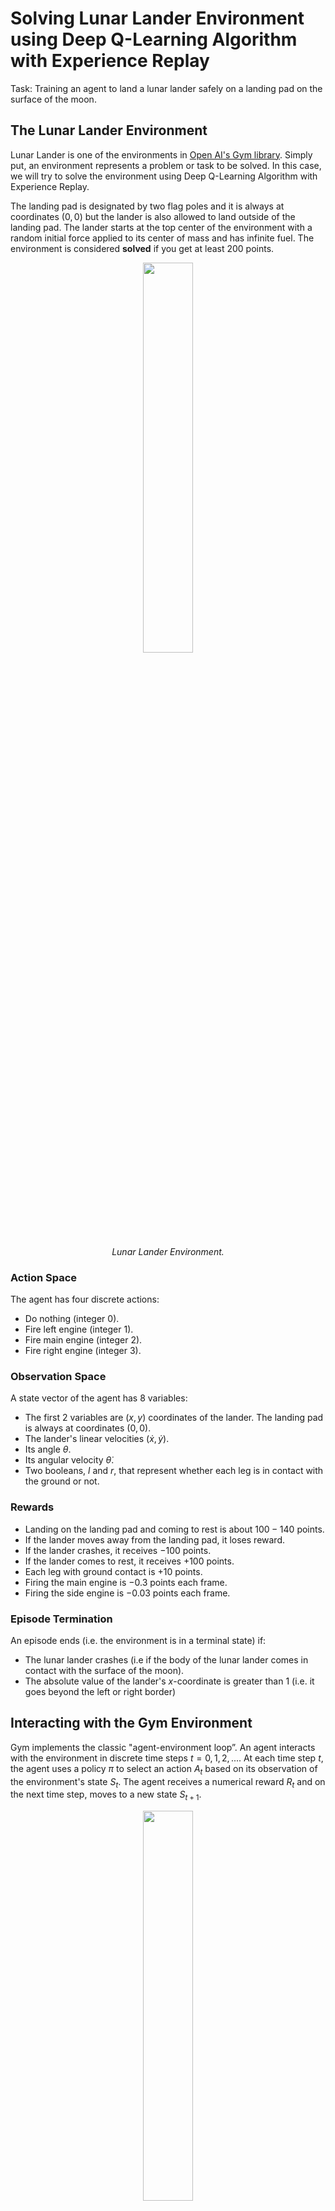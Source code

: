# Solving Lunar Lander Environment using Deep Q-Learning Algorithm with Experience Replay
Task: Training an agent to land a lunar lander safely on a landing pad on the surface of the moon.
## The Lunar Lander Environment

Lunar Lander is one of the environments in [Open AI's Gym library](https://www.gymlibrary.dev/). Simply put, an environment represents a problem or task to be solved. In this case, we will try to solve the environment using Deep Q-Learning Algorithm with Experience Replay.

The landing pad is designated by two flag poles and it is always at coordinates $(0,0)$ but the lander is also allowed to land outside of the landing pad. The lander starts at the top center of the environment with a random initial force applied to its center of mass and has infinite fuel. The environment is considered <b>solved</b> if you get at least $200$ points.


<p align="center">
    <img src="images/lunar_lander.gif" width=40%>
</p>
<p align="center"><i>Lunar Lander Environment.</i></p>

### Action Space
The agent has four discrete actions:
- Do nothing (integer $0$).
- Fire left engine (integer $1$).
- Fire main engine (integer $2$).
- Fire right engine (integer $3$).

### Observation Space
A state vector of the agent has $8$ variables:
- The first $2$ variables are $(x, y)$ coordinates of the lander. The landing pad is always at coordinates $(0,0)$.
- The lander's linear velocities $(\dot x,\dot y)$.
- Its angle $\theta$.
- Its angular velocity $\dot \theta$.
- Two booleans, $l$ and $r$, that represent whether each leg is in contact with the ground or not.

### Rewards
- Landing on the landing pad and coming to rest is about $100-140$ points.
- If the lander moves away from the landing pad, it loses reward. 
- If the lander crashes, it receives $-100$ points.
- If the lander comes to rest, it receives $+100$ points.
- Each leg with ground contact is $+10$ points.
- Firing the main engine is $-0.3$ points each frame.
- Firing the side engine is $-0.03$ points each frame.

### Episode Termination
An episode ends (i.e. the environment is in a terminal state) if:
- The lunar lander crashes (i.e if the body of the lunar lander comes in contact with the surface of the moon).
- The absolute value of the lander's $x$-coordinate is greater than $1$ (i.e. it goes beyond the left or right border)

## Interacting with the Gym Environment
Gym implements the classic "agent-environment loop”. An agent interacts with the environment in discrete time steps $t = 0,1,2,...$. At each time step $t$, the agent uses a policy $\pi$ to select an action $A_t$ based on its observation of the environment's state $S_t$. The agent receives a numerical reward $R_t$ and on the next time step, moves to a new state $S_{t+1}$.

<p align="center"><img src = "images/AE_loop.png" width = 40%></p>
<p align="center"><i>Agent-Environment Loop Formalism.</i></p>

## Deep Q-Learning
We denote that Q^*(s,a) is the optimal action-value function of $Q(s,a)$. In this case, the state space is continuous so it is practically
impossible to explore the entire state-action space. Consequently, this also makes it practically impossible to gradually estimate $Q(s,a)$ until it converges to $Q^*(s,a)$.

In the Deep $Q$-Learning, we solve this problem by using a neural network to estimate the action-value function $Q(s,a)\approx Q^*(s,a)$. We call this neural network a $Q$-Network and it can be trained by adjusting its weights at each iteration to minimize the mean-squared error in the Bellman equation. Here is the Bellman equation:
$$Q(s, a) = R(s) + \gamma \max_{a'} Q(s', a')$$
There's a couple of techniques that can be employed to avoid instabilities when using neural networks in reinforcement learning to estimate action-value functions. These techniques consist of using a ***Target Network*** and ***Experience Replay***. We will explore these two techniques in the following sections.

### Target Network
We can train the $Q$-Network by adjusting its weights at each iteration to minimize the mean-squared error in the Bellman equation, where the target values are given by:

$$
y = R + \gamma \max_{a'}Q(s',a';w)
$$

where $w$ are the weights of the $Q$-Network. This means that we are adjusting the weights $w$ at each iteration to minimize the following error:

$$
\overbrace{\underbrace{R + \gamma \max_{a'}Q(s',a'; w)}_{\rm {y~target}} - Q(s,a;w)}^{\rm {Error}}
$$

Notice that this forms a problem because the $y$ target is changing on every iteration. Having a constantly moving target can lead to oscillations and instabilities. To avoid this, we can create
a separate neural network for generating the $y$ targets. We call this separate neural network the **target $\hat Q$-Network** and it will have the same architecture as the original $Q$-Network. By using the target $\hat Q$-Network, the above error becomes:

$$
\overbrace{\underbrace{R + \gamma \max_{a'}\hat{Q}(s',a'; w^-)}_{\rm {y~target}} - Q(s,a;w)}^{\rm {Error}}
$$

where $w^-$ and $w$ are the weights the target $\hat Q$-Network and $Q$-Network, respectively.

In practice, we will use the following algorithm: every $C$ time steps we will use the $\hat Q$-Network to generate the $y$ targets and update the weights of the target $\hat Q$-Network using the weights of the $Q$-Network. We will update the weights $w^-$ of the the target $\hat Q$-Network using a **soft update**. This means that we will update the weights $w^-$ using the following rule:
 
$$
w^-\leftarrow \tau w + (1 - \tau) w^-
$$

where $\tau\ll 1$. By using the soft update, we are ensuring that the target values, $y$, change slowly, which greatly improves the stability of our learning algorithm.

### Experience Replay
When an agent interacts with the environment, the states, actions, and rewards the agent experiences are sequential by nature. If the agent tries to learn from these consecutive experiences it can run into problems due to the strong correlations between them. To avoid this, we employ a technique known as **Experience Replay** to generate uncorrelated experiences for training our agent. Experience replay consists of: 
- Storing the agent's experiences (i.e the states, actions, and rewards the agent receives) in a memory buffer
- Sampling a random mini-batch of experiences from the buffer to do the learning. 

The experience tuples $(S_t, A_t, R_t, S_{t+1})$ will be added to the memory buffer at each time step as the agent interacts with the environment.


## Deep Q-Learning Algorithm with Experience Replay

<p align="center"><img src = "images/deep_q_algorithm.png" width = 90% style = "border: thin silver solid; padding: 0px"></p>
<p align="center"><i>Deep Q-Learning with Experience Replay.</i></p>

## Installation
Run the command `conda create --name <your_env> --file requirements.txt`

## Training
To train the agent, activate the Anaconda environment and run the command `python main.py` in the terminal. The result will look similar to this:

<p align="center"><img src = "images/training_time.png" width = 100% style = "border: thin silver solid; padding: 0px"></p>
<p align="center"><i>Total Training Time.</i></p>

You should ignore the warnings in the image above and focus on the main information. This environment is solved in $867$ episodes with the total point average of $205.57$ points ($\geq 200$ points) and the total training time is about $10.67$ minutes

After the training is finished, the model will be saved in `./models/` so we can see the results in `./videos/lunar_lander.mp4` and the moving average of total points through episodes in `./images/moving_average.png`

## Results
- The moving average plot
<p align="center"><img src = "images/moving_average.png" width = 60% style = "border: thin silver solid; padding: 0px"></p>
<p align="center"><i>The Moving Average of Total Points through Episodes.</i></p>


- An example of failing to land on the surface of the Moon.

https://user-images.githubusercontent.com/53143545/200273404-8717d2b5-3bda-4f7b-a7c1-30cf6936a1e6.mp4

- An example of successfully landing on the surface of the Moon.

https://user-images.githubusercontent.com/53143545/200273261-cf42491e-15f1-4c72-8615-dc6e0bd2e1a5.mp4



